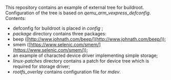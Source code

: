 This repository contains an example of external tree for buildroot. Configuration of the tree is based on *qemu_arm_vexpress_defconfig*. Contents:

+ defconfig for buildroot is placed in *config* ;
+ *package* directory contains three packages:
 + beep ([http://www.johnath.com/beep/](http://www.johnath.com/beep/));
 + smem ([https://www.selenic.com/smem/](https://www.selenic.com/smem/));
 + an example of characted device driver implementing simple storage;
+ *linux-patches* directory contains a patch for device tree which is required for storage driver;
+ *rootfs_overlay* contains configuration file for *mdev*.
